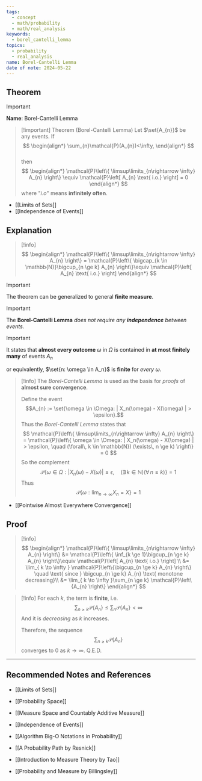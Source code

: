 ```yaml
---
tags:
  - concept
  - math/probability
  - math/real_analysis
keywords:
  - borel_cantelli_lemma
topics:
  - probability
  - real_analysis
name: Borel-Cantelli Lemma
date of note: 2024-05-22
---
```


## Theorem

>[!important]
>**Name**: Borel-Cantelli Lemma

>[!important] Theorem (Borel-Cantelli Lemma)
>Let $\set{A_{n}}$ be any events. If 
>$$
> \begin{align*}
> \sum_{n}\mathcal{P}(A_{n})<\infty,
> \end{align*}
>$$  
>then
>$$
> \begin{align*}
> \mathcal{P}\left\{ \limsup\limits_{n\rightarrow \infty} A_{n}  \right\}  \equiv \mathcal{P}\left[ A_{n} \text{ i.o.} \right] = 0
> \end{align*}
>$$ 
> where "$i.o$" means **infinitely often**.

- [[Limits of Sets]]
- [[Independence of Events]]


## Explanation

>[!info]
>$$
> \begin{align*}
> \mathcal{P}\left\{ \limsup\limits_{n\rightarrow \infty} A_{n}  \right\}  = \mathcal{P}\left\{ \bigcap_{k \in \mathbb{N}}\bigcup_{n \ge k} A_{n}  \right\}\equiv \mathcal{P}\left[ A_{n} \text{ i.o.} \right]
> \end{align*}
>$$ 

>[!important]
>The theorem can be generalized to general **finite measure**.

>[!important]
>The **Borel-Cantelli Lemma** *does not require any __independence__ between events.* 

>[!important]
>It states that **almost every outcome** $\omega$ in $\Omega$  is contained in **at most finitely many** of events $A_n$ 
>
>or equivalently, $\set{n: \omega \in A_n}$ is **finite** for *every* $\omega$.

>[!info]
>The *Borel-Cantelli Lemma* is used as the basis for *proofs* of **almost sure convergence**. 
>
>Define the event 
>$$A_{n} := \set{\omega \in \Omega: | X_n(\omega) - X(\omega) | > \epsilon}.$$ 
>Thus the *Borel-Cantelli Lemma* states that 
>$$
>\mathcal{P}\left\{ \limsup\limits_{n\rightarrow \infty} A_{n}  \right\} = \mathcal{P}\left\{ \omega \in \Omega: | X_n(\omega) - X(\omega) | > \epsilon, \quad (\forall\, k \in \mathbb{N}) (\exists\, n \ge k) \right\} = 0
>$$
>So the complement 
>$$
>\mathcal{P}\left\{ \omega \in \Omega: | X_n(\omega) - X(\omega) | \le \epsilon, \quad (\exists\, k \in \mathbb{N}) (\forall\, n \ge k) \right\} = 1
>$$
>Thus
>$$
>\mathcal{P}\left\{\omega: \lim_{ n \to \infty }X_{n}  = X \right\} = 1
>$$

- [[Pointwise Almost Everywhere Convergence]]


## Proof

>[!info]
>$$
> \begin{align*}
> \mathcal{P}\left\{ \limsup\limits_{n\rightarrow \infty} A_{n}  \right\}  &= \mathcal{P}\left\{ \inf_{k \ge 1}\bigcup_{n \ge k} A_{n}  \right\}\equiv \mathcal{P}\left[ A_{n} \text{ i.o.} \right] \\
> &= \lim_{ k \to \infty } \mathcal{P}\left\{\bigcup_{n \ge k} A_{n}  \right\} \quad \text{ since } \bigcup_{n \ge k} A_{n}  \text{ monotone decreasing}\\
> &= \lim_{ k \to \infty }\sum_{n \ge k} \mathcal{P}\left\{A_{n}  \right\}
> \end{align*}
>$$ 

>[!info]
>For each $k$, the term is **finite**, i.e.
>$$
>\sum_{n \ge k} \mathcal{P}\left\{A_{n}  \right\} \le \sum_{n}\mathcal{P}\left\{A_{n}  \right\}<\infty
>$$
>And it is *decreasing* as $k$ increases.
>
>Therefore, the sequence 
>$$
>\sum_{n \ge k} \mathcal{P}\left\{A_{n}  \right\}
>$$
>converges to $0$ as $k\to \infty$. Q.E.D.



-----------
##  Recommended Notes and References

- [[Limits of Sets]]
- [[Probability Space]]
- [[Measure Space and Countably Additive Measure]]
- [[Independence of Events]]

- [[Algorithm Big-O Notations in Probability]]


- [[A Probability Path by Resnick]]
- [[Introduction to Measure Theory by Tao]]
- [[Probability and Measure by Billingsley]]